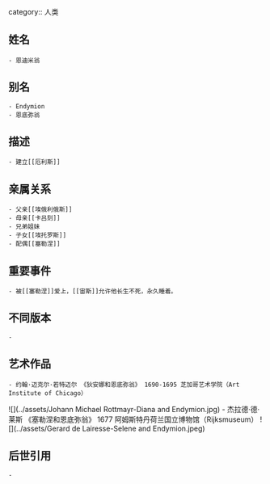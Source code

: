 category:: 人类
## 姓名
	- 恩迪米翁
## 别名
	- Endymion
	- 恩底弥翁
## 描述
	- 建立[[厄利斯]]
## 亲属关系
	- 父亲[[埃俄利俄斯]]
	- 母亲[[卡吕刻]]
	- 兄弟姐妹
	- 子女[[埃托罗斯]]
	- 配偶[[塞勒涅]]
## 重要事件
	- 被[[塞勒涅]]爱上，[[宙斯]]允许他长生不死，永久睡着。
## 不同版本
	-
## 艺术作品
	- 约翰·迈克尔·若特迈尔 《狄安娜和恩底弥翁》 1690-1695 芝加哥艺术学院（Art Institute of Chicago）
 ![](../assets/Johann Michael Rottmayr-Diana and Endymion.jpg)
	- 杰拉德·德·莱斯 《塞勒涅和恩底弥翁》 1677 阿姆斯特丹荷兰国立博物馆（Rijksmuseum）
 ![](../assets/Gerard de Lairesse-Selene and Endymion.jpeg)
## 后世引用
	-
